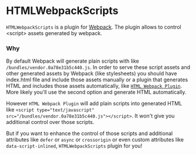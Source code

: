# HTMLWebpackScripts
`HTMLWebpackScripts` is a plugin for [Webpack](https://webpack.js.org/). The plugin allows to control &lt;script> assets generated by webpack.



### Why
By default Webpack will generate plain scripts with like `/bundles/vendor.0a78e31b5c440.js`. In order to serve these script assets and  other generated assets by Webpack (like stylesheets) you should have index.html file and include those assets manually or a plugin that generates HTML and includes those assets automatically, like [`HTML Webpack Plugin`](https://www.npmjs.com/package/html-webpack-plugin).
More likely you'll use the second option and generate HTML automatically.

However `HTML Webpack Plugin` will add plain scripts into generated HTML like `<script type="text/javascript" src="/bundles/vendor.0a78e31b5c440.js"></script>`. It won't give you additional control over those scripts.


But if you want to enhance the control of those scripts and additional attributes like `defer` or `async` or `crossorigin` or even custom attributes like `data-script-inlined`, `HTMLWebpackScripts` plugin for you!
